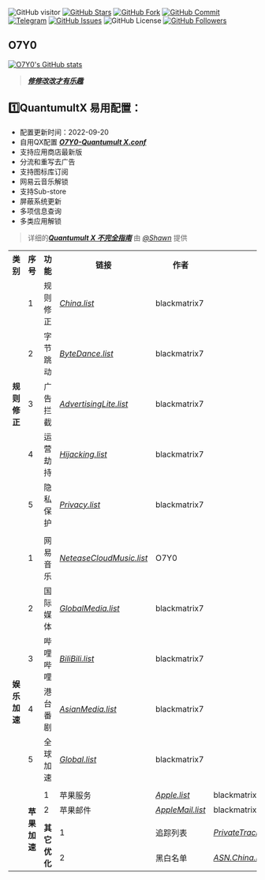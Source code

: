 ![GitHub visitor](https://visitor-badge.glitch.me/badge?page_id=O7Y0.Profiles) 
[![GitHub Stars](https://img.shields.io/github/stars/O7Y0/Profiles)](https://github.com/O7Y0/Profiles/stargazers)
[![GitHub Fork](https://img.shields.io/github/forks/O7Y0/Profiles)](https://github.com/O7Y0/Profiles/network/members)
[![GitHub Commit](https://img.shields.io/github/commit-activity/m/O7Y0/Profiles?label=Commits)](https://github.com/dO7Y0/Profiles/commits/master)
[![Telegram](https://img.shields.io/badge/Telegram-Channel-33A8E3)](https://t.me/REBIRTHOKAY)
[![GitHub Issues](https://img.shields.io/github/issues/O7Y0/Profiles)](https://github.com/O7Y0/Profiles/issues)
![GitHub License](https://img.shields.io/github/license/mashape/apistatus.svg)
[![GitHub Followers](https://img.shields.io/github/followers/O7Y0?label=follow&style=social)](https://github.com/O7Y0)

## O7Y0
[![O7Y0's GitHub stats](https://github-readme-stats.vercel.app/api?username=O7Y0&show_icons=true&count_private=true&theme=vue)](https://github.com/O7Y0/Profiles)

> [***修修改改才有乐趣***](https://github.com/O7Y0/Profiles/issues)

## 1️⃣QuantumultX 易用配置：
* 配置更新时间：2022-09-20
* 自用QX配置 [***O7Y0-Quantumult X.conf***](https://raw.githubusercontent.com/O7Y0/Profiles/master/O7Y0-Quantumult%20X.conf) 
* 支持应用商店最新版
* 分流和重写去广告
* 支持图标库订阅
* 网易云音乐解锁
* 支持Sub-store
* 屏蔽系统更新
* 多项信息查询
* 多类应用解锁

> 详细的[***Quantumult X 不完全指南***](https://www.notion.so/Quantumult-X-1d32ddc6e61c4892ad2ec5ea47f00917#bb2dce7c01114955bbdbbd222f2a5fcf) 由 [*@Shawn*](https://t.me/QuanX_API) 提供

<table>
    <tr> <th> 类别 </th> <th> 序号 </th> <th> 功能 </th> <th> 链接 </th> <th> 作者 </th> </tr >
    <tr>
    <td rowspan="6"><strong>规则修正</strong></td>
    <td > 1 </td> <td > 规则修正 </td> <td ><a href="https://raw.githubusercontent.com/blackmatrix7/ios_rule_script/master/rule/QuantumultX/China/China.list"><em>China.list</em></a></td><td>blackmatrix7</td>
    </tr>
    <tr>
        <td > 2 </td> <td > 字节跳动 </td> <td ><a href="https://raw.githubusercontent.com/blackmatrix7/ios_rule_script/master/rule/QuantumultX/ByteDance/ByteDance.list"><em>ByteDance.list</em></a></td><td>blackmatrix7</td>
    </tr>	
    <tr>
        <td > 3 </td> <td > 广告拦截 </td> <td ><a href="https://raw.githubusercontent.com/blackmatrix7/ios_rule_script/master/rule/QuantumultX/AdvertisingLite/AdvertisingLite.list"><em>AdvertisingLite.list</em></a></td><td>blackmatrix7</td>
    </tr>
    <tr>
        <td > 4 </td> <td > 运营劫持 </td> <td ><a href="https://raw.githubusercontent.com/blackmatrix7/ios_rule_script/master/rule/QuantumultX/Hijacking/Hijacking.list"><em>Hijacking.list</em></a></td><td>blackmatrix7</td>
    </tr>
    <tr>
        <td > 5 </td> <td > 隐私保护 </td> <td ><a href="https://raw.githubusercontent.com/blackmatrix7/ios_rule_script/master/rule/QuantumultX/Privacy/Privacy.list"><em>Privacy.list</em></a></td><td>blackmatrix7</td>
    </tr>
    <tr>
    <tr>
        <td colspan="5">  </td>
    </tr>
    <tr>
        <td rowspan="11"><strong>娱乐加速</strong></td>
        <td > 1 </td> <td > 网易音乐 </td> <td ><a href="https://raw.githubusercontent.com/O7Y0/Attached/main/UnblockNeteaseMusic/NeteaseCloudMusic.list"><em>NeteaseCloudMusic.list</em></a></td><td>O7Y0</td>
    </tr>
    <tr>
        <td > 2 </td> <td > 国际媒体 </td> <td ><a href="https://raw.githubusercontent.com/blackmatrix7/ios_rule_script/master/rule/QuantumultX/GlobalMedia/GlobalMedia.list"><em>GlobalMedia.list</em></a></td><td>blackmatrix7</td>
    </tr>
    <tr>
        <td > 3 </td> <td > 哔哩哔哩 </td> <td ><a href="https://raw.githubusercontent.com/blackmatrix7/ios_rule_script/master/rule/QuantumultX/BiliBili/BiliBili.list"><em>BiliBili.list</em></a></td><td>blackmatrix7</td>  
    </tr>
    <tr>
        <td > 4 </td> <td > 港台番剧<br><strong> </td> <td ><a href="https://raw.githubusercontent.com/blackmatrix7/ios_rule_script/master/rule/QuantumultX/AsianMedia/AsianMedia.list"><em>AsianMedia.list</em></a></td><td>blackmatrix7</td>
    </tr>
    <tr>
        <td > 5 </td> <td > 全球加速 </td> <td ><a href="https://raw.githubusercontent.com/blackmatrix7/ios_rule_script/master/rule/QuantumultX/Global/Global.list"><em>Global.list</em></a></td><td>blackmatrix7</td>  
    </tr>
    <tr>
        <td colspan="8">  </td>
    </tr>
    <tr>
        <td rowspan="11"><strong>苹果加速</strong></td>
        <td > 1 </td> <td > 苹果服务 </td> <td ><a href="https://raw.githubusercontent.com/blackmatrix7/ios_rule_script/master/rule/QuantumultX/Apple/Apple.list"><em>Apple.list</em></a></td><td>blackmatrix7</td>
    </tr>
    <tr>
        <td > 2 </td> <td > 苹果邮件 </td> <td ><a href="https://raw.githubusercontent.com/blackmatrix7/ios_rule_script/master/rule/QuantumultX/AppleMail/AppleMail.list"><em>AppleMail.list</em></a></td><td>blackmatrix7</td>
    </tr>
    <tr>
        <td colspan="5">  </td>
    </tr>
    <tr>
        <td rowspan="8"><strong>其它优化</strong></td>
        <td > 1 </td> <td > 追踪列表 </td> <td ><a href="https://raw.githubusercontent.com/blackmatrix7/ios_rule_script/master/rule/QuantumultX/PrivateTracker/PrivateTracker.list"><em>PrivateTracker.list</em></a></td><td>O7Y0</td>
    </tr>
    <tr>
        <td > 2 </td> <td > 黑白名单 </td> <td ><a href="https://raw.githubusercontent.com/VirgilClyne/GetSomeFries/main/ruleset/ASN.China.list"><em>ASN.China.list</em></a></td><td>VirgilClyne</td>
    </tr>
</table>

